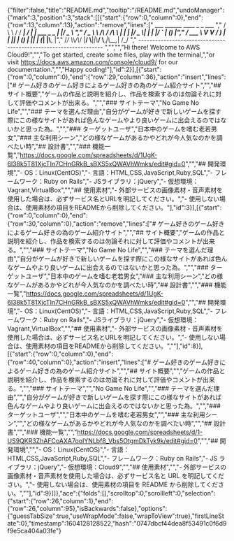 {"filter":false,"title":"README.md","tooltip":"/README.md","undoManager":{"mark":3,"position":3,"stack":[[{"start":{"row":0,"column":0},"end":{"row":13,"column":13},"action":"remove","lines":["         ___        ______     ____ _                 _  ___  ","        / \\ \\      / / ___|   / ___| | ___  _   _  __| |/ _ \\ ","       / _ \\ \\ /\\ / /\\___ \\  | |   | |/ _ \\| | | |/ _` | (_) |","      / ___ \\ V  V /  ___) | | |___| | (_) | |_| | (_| |\\__, |","     /_/   \\_\\_/\\_/  |____/   \\____|_|\\___/ \\__,_|\\__,_|  /_/ "," ----------------------------------------------------------------- ","","","Hi there! Welcome to AWS Cloud9!","","To get started, create some files, play with the terminal,","or visit https://docs.aws.amazon.com/console/cloud9/ for our documentation.","","Happy coding!"],"id":2}],[{"start":{"row":0,"column":0},"end":{"row":29,"column":36},"action":"insert","lines":["# ゲーム好きのゲーム好きによるゲーム好きの為のゲーム紹介サイト","","## サイト概要","ゲームの作品と説明を紹介し、作品を検索するのは勿論それに対して評価やコメントが出来る。","","### サイトテーマ","No Game No Life","","### テーマを選んだ理由","自分がゲームが好きで新しいゲームを探す際にこの様なサイトがあれば色んなゲームやより良いゲームに出会えるのではないかと思った為。","","### ターゲットユーザ","日本中のゲームを嗜む老若男女","### 主な利用シーン","どの様なゲームがあるかやどれが今人気なのかを調べたい時","## 設計書","","### 機能一覧","<https://docs.google.com/spreadsheets/d/1UgK-6l38k5T81XjcTIn7CHnGRkB_sBXS5xQWAVhWmks/edit#gid=0>","","## 開発環境","- OS：Linux(CentOS)","- 言語：HTML,CSS,JavaScript,Ruby,SQL","- フレームワーク：Ruby on Rails","- JSライブラリ：jQuery","- 仮想環境：Vagrant,VirtualBox","","## 使用素材","- 外部サービスの画像素材・音声素材を使用した場合は、必ずサービス名とURLを明記してください。","- 使用しない場合は、使用素材の項目をREADMEから削除してください。"],"id":3}],[{"start":{"row":0,"column":0},"end":{"row":30,"column":0},"action":"remove","lines":["# ゲーム好きのゲーム好きによるゲーム好きの為のゲーム紹介サイト","","## サイト概要","ゲームの作品と説明を紹介し、作品を検索するのは勿論それに対して評価やコメントが出来る。","","### サイトテーマ","No Game No Life","","### テーマを選んだ理由","自分がゲームが好きで新しいゲームを探す際にこの様なサイトがあれば色んなゲームやより良いゲームに出会えるのではないかと思った為。","","### ターゲットユーザ","日本中のゲームを嗜む老若男女","### 主な利用シーン","どの様なゲームがあるかやどれが今人気なのかを調べたい時","## 設計書","","### 機能一覧","<https://docs.google.com/spreadsheets/d/1UgK-6l38k5T81XjcTIn7CHnGRkB_sBXS5xQWAVhWmks/edit#gid=0>","","## 開発環境","- OS：Linux(CentOS)","- 言語：HTML,CSS,JavaScript,Ruby,SQL","- フレームワーク：Ruby on Rails","- JSライブラリ：jQuery","- 仮想環境：Vagrant,VirtualBox","","## 使用素材","- 外部サービスの画像素材・音声素材を使用した場合は、必ずサービス名とURLを明記してください。","- 使用しない場合は、使用素材の項目をREADMEから削除してください。",""],"id":8}],[{"start":{"row":0,"column":0},"end":{"row":40,"column":0},"action":"insert","lines":["# ゲーム好きのゲーム好きによるゲーム好きの為のゲーム紹介サイト","","## サイト概要","","ゲームの作品と説明を紹介し、作品を検索するのは勿論それに対して評価やコメントが出来る。","","### サイトテーマ","","No Game No Life","","### テーマを選んだ理由","","自分がゲームが好きで新しいゲームを探す際にこの様なサイトがあれば色んなゲームやより良いゲームに出会えるのではないかと思った為。","","### ターゲットユーザ","","日本中のゲームを嗜む老若男女","","### 主な利用シーン","","どの様なゲームがあるかやどれが今人気なのかを調べたい時","","## 設計書","","### 機能一覧","","<https://docs.google.com/spreadsheets/d/1-US9QKR3ZhAFCoAXA7ooIYNLbf8_Vbs5OtgmDkTyk9k/edit#gid=0>","","## 開発環境","","- OS：Linux(CentOS)","- 言語：HTML,CSS,JavaScript,Ruby,SQL","- フレームワーク：Ruby on Rails","- JS ライブラリ：jQuery","- 仮想環境：Cloud9","","## 使用素材","","- 外部サービスの画像素材・音声素材を使用した場合は、必ずサービス名と URL を明記してください。","- 使用しない場合は、使用素材の項目を README から削除してください。",""],"id":9}]]},"ace":{"folds":[],"scrolltop":0,"scrollleft":0,"selection":{"start":{"row":26,"column":1},"end":{"row":26,"column":95},"isBackwards":false},"options":{"guessTabSize":true,"useWrapMode":false,"wrapToView":true},"firstLineState":0},"timestamp":1604128128522,"hash":"0747dbcf44dea8f53491c0f6d9f9e5ca404a03fe"}